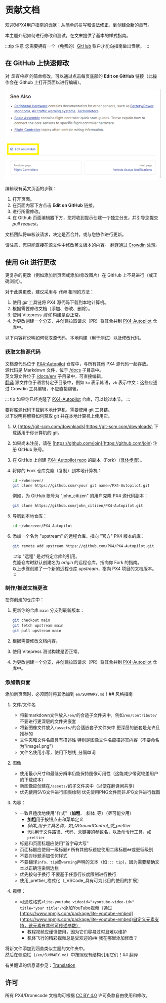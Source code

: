 # 贡献文档

欢迎对PX4用户指南的贡献；从简单的拼写和语法修正，到创建全新的章节。

本主题介绍如何进行修改和测试。在文末提供了基本的样式指南。

:::tip 注意
您需要拥有一个（免费的）[GitHub](https://github.com/) 账户才能向指南做出贡献。
:::

## 在 GitHub 上快速修改

对 _现有内容_ 的简单修改，可以通过点击每页底部的 **Edit on GitHub** 链接（此操作会在 Github 上打开页面以进行编辑）。

![Vitepress: Edit Page button](../../assets/vuepress/vuepress_edit_page_on_github_link.png)

编辑现有英文页面的步骤：

1. 打开页面。
1. 在页面内容下方点击 **Edit on GitHub** 链接。
1. 进行所需修改。
1. 在 Github 页面编辑器下方，您将收到提示创建一个独立分支，并引导您提交 _pull request_。

文档团队将审核该请求，决定是否合并，或与您协作进行更新。

请注意，您只能直接在源文件中修改英文版本的内容。
[翻译通过 Crowdin 处理](../contribute/translation.md)。

## 使用 Git 进行更改

更复杂的更改（例如添加新页面或添加/修改图片）在 GitHub 上不易进行（或正确测试）。

对于此类更改，建议采用与 _代码_ 相同的方法：

1. 使用 _git_ 工具链将 PX4 源代码下载到本地计算机。
1. 根据需要修改文档（添加、修改、删除）。
1. 使用 Vitepress _测试_ 构建是否正常。
1. 为更改创建一个分支，并创建拉取请求（PR）将其合并到 [PX4-Autopilot](https://github.com/PX4/PX4-Autopilot.git) 仓库中。

以下内容将说明如何获取源代码、本地构建（用于测试）以及修改代码。

### 获取文档源代码

文档源代码位于 [PX4-Autopilot](https://github.com/PX4/PX4-Autopilot/) 仓库中，与所有其他 PX4 源代码一起存放。  
源代码是 Markdown 文件，位于 [/docs](https://github.com/PX4/PX4-Autopilot/tree/main/docs) 子目录中。  
英文源文件位于 [/docs/en/](https://github.com/PX4/PX4-Autopilot/tree/main/docs/en) 子目录中，可直接编辑。  
[翻译](../contribute/translation.md) 源文件位于语言特定子目录中，例如 `ko` 表示韩语，`zh` 表示中文：这些应通过 Crowdin 工具编辑，不应直接编辑。

::: tip
如果你已经克隆了 [PX4-Autopilot](https://github.com/PX4/PX4-Autopilot/) 仓库，可以跳过本节。
:::

要将库源代码下载到本地计算机，需要使用 git 工具链。  
以下说明将解释如何获取 git 并在本地计算机上使用它。

1. 从 [https://git-scm.com/downloads](https://git-scm.com/downloads) 下载适用于你计算机的 git。
1. 如果尚未注册，请在 [https://github.com/join](https://github.com/join) 注册 GitHub 账号。
1. 在 GitHub 上创建 [PX4-Autopilot repo](https://github.com/PX4/PX4-Autopilot) 的副本（Fork）（[具体步骤](https://docs.github.com/en/get-started/quickstart/fork-a-repo)）。
1. 将你的 Fork 仓库克隆（复制）到本地计算机：

   ```sh
   cd ~/wherever/
   git clone https://github.com/<your git name>/PX4-Autopilot.git
   ```

   例如，为 GitHub 账号为 "john_citizen" 的用户克隆 PX4 源代码副本：

   ```sh
   git clone https://github.com/john_citizen/PX4-Autopilot.git
   ```

1. 导航到本地仓库：

   ```sh
   cd ~/wherever/PX4-Autopilot
   ```

1. 添加一个名为 "upstream" 的远程仓库，指向 "官方" PX4 版本的库：

   ```sh
   git remote add upstream https://github.com/PX4/PX4-Autopilot.git
   ```

   :::tip
   "远程" 是对特定仓库的引用。  
   克隆仓库时默认创建名为 _origin_ 的远程仓库，指向你 Fork 的指南。  
   以上步骤创建了一个新的远程仓库 _upstream_，指向 PX4 项目的文档版本。
   :::

### 制作/推送文档更改

在你创建的仓库中：

1. 更新你的仓库 `main` 分支到最新版本：

   ```sh
   git checkout main
   git fetch upstream main
   git pull upstream main
   ```

1. 根据需要修改文档内容。
1. 使用 Vitepress 测试构建是否正常。
1. 为更改创建一个分支，并创建拉取请求（PR）将其合并到 [PX4-Autopilot](https://github.com/PX4/PX4-Autopilot.git) 仓库中。

### 添加新页面

添加新页面时，必须同时将其添加到 `en/SUMMARY.md`！## 风格指南

1. 文件/文件名

   - 将新markdown文件放入`/en/`的合适子文件夹中，例如`/en/contribute/`
     不要进行更深层的文件夹嵌套
   - 将新图像文件放入`/assets/`的合适嵌套子文件夹中
     更深层的嵌套是允许且推荐的
   - 文件夹和文件名应具有描述性
     特别是图像文件名应描述其内容（不要命名为"image1.png"）
   - 文件名使用小写，使用下划线`_`分隔单词

2. 图像

   - 使用最小尺寸和最低分辨率仍能保持图像可用性（这能减少带宽较差用户的下载成本）
   - 新图像应创建在`/assets/`的子文件夹中（以便在翻译间共享）
   - 优先使用SVG文件进行图表绘制
     优先使用PNG文件而非JPG文件进行截图

3. 内容：

   - 一致且适度地使用"样式"（**加粗**、_斜体_等）（尽可能少用）
     - **加粗**用于按钮点击和菜单定义
     - _斜体_用于工具名称，如_QGroundControl_或_prettier_
     - `代码`用于文件路径、代码、未链接的参数名，以及命令行工具，如`prettier`
   - 标题和页面标题应使用"首字母大写"
   - 页面标题应使用一级标题`#`
     所有其他标题应使用二级标题`##`或更低级别
   - 不要对标题添加任何样式
   - 不要翻译`info`、`tip`或`warning`声明的文本（如`::: tip`），因为需要精确文本以正确渲染侧边栏
   - 优先按句子换行
     不要基于任意行长度限制进行换行
   - 使用_prettier_格式化（_VSCode_具有可为此目的使用的扩展）

4. 视频：

   - 可通过格式`<lite-youtube videoid="<youtube-video-id>" title="your title"/>`添加YouTube视频（通过[https://www.npmjs.com/package/lite-youtube-embed](https://www.npmjs.com/package/lite-youtube-embed)自定义元素支持，该元素有其他可传递参数）
     - 教程视频应谨慎使用，因为它们容易过时且难以维护
     - 机体飞行的精彩视频总是受欢迎的## 我在哪里添加修改？

将新文件添加到涵盖类似主题的文件夹中。  
然后在侧边栏（`/en/SUMMARY.md`）中按照现有结构引用它们！## 翻译

有关翻译的信息请参见：[Translation](../contribute/translation.md)

## 许可

所有 PX4/Dronecode 文档均可根据 [CC BY 4.0](https://creativecommons.org/licenses/by/4.0/) 许可条款自由使用和修改。